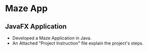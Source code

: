 # Maze App

## JavaFX Application

- Developed a Maze Application in Java.
- An Attached "Project Instruction" file explain the project's steps.
